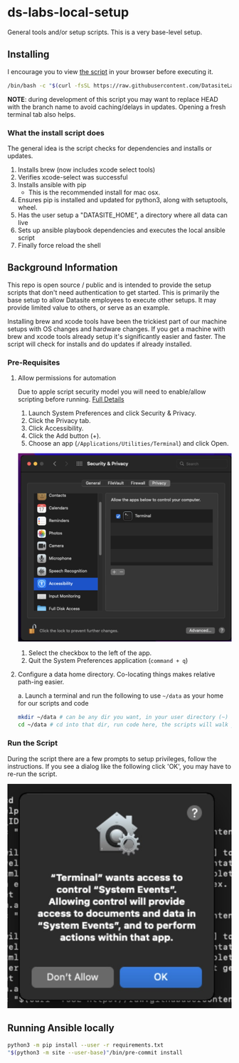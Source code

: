 # ds-labs-local-setup

General tools and/or setup scripts. This is a very base-level setup.

## Installing

I encourage you to view [the script](https://raw.githubusercontent.com/DatasiteLabs/ds-labs-local-setup/HEAD/install.sh) in your browser before executing it.

```bash
/bin/bash -c "$(curl -fsSL https://raw.githubusercontent.com/DatasiteLabs/ds-labs-local-setup/HEAD/install.sh)"
```

**NOTE**: during development of this script you may want to replace HEAD with the branch name to avoid caching/delays in updates. Opening a fresh terminal tab also helps.

### What the install script does

The general idea is the script checks for dependencies and installs or updates.

1. Installs brew (now includes xcode select tools)
1. Verifies xcode-select was successful
1. Installs ansible with pip
    - This is the recommended install for mac osx.
1. Ensures pip is installed and updated for python3, along with setuptools, wheel.
1. Has the user setup a "DATASITE_HOME", a directory where all data can live
1. Sets up ansible playbook dependencies and executes the local ansible script
1. Finally force reload the shell

## Background Information

This repo is open source / public and is intended to provide the setup scripts that don't need authentication to get
started. This is primarily the base setup to allow Datasite employees to execute other setups. It may provide limited value to others, or serve as an example.

Installing brew and xcode tools have been the trickiest part of our machine setups with OS changes and hardware changes. If you get a machine with brew and xcode tools already setup it's significantly easier and faster. The script will check for installs and do updates if already installed.

### Pre-Requisites

1. Allow permissions for automation

    Due to apple script security model you will need to enable/allow scripting before running. [Full Details](https://developer.apple.com/library/archive/documentation/LanguagesUtilities/Conceptual/MacAutomationScriptingGuide/AutomatetheUserInterface.html)

    1. Launch System Preferences and click Security & Privacy.
    1. Click the Privacy tab.
    1. Click Accessibility.
    1. Click the Add button (+).
    1. Choose an app (`/Applications/Utilities/Terminal`) and click Open.

      ![Script Editor Permissions Screen](./image/script-editor-permissions.jpg)

    1. Select the checkbox to the left of the app.
    1. Quit the System Preferences application (`command + q`)

1. Configure a data home directory. Co-locating things makes relative path-ing easier.

    a. Launch a terminal and run the following to use `~/data` as your home for our scripts and code

      ```bash
      mkdir ~/data # can be any dir you want, in your user directory (~)
      cd ~/data # cd into that dir, run code here, the scripts will walk you through
      ```

### Run the Script

  During the script there are a few prompts to setup privileges, follow the instructions. If you see a dialog like the following click 'OK', you may have to re-run the script.

  ![Script Editor Permissions](./image/security-approval-window.jpg)

## Running Ansible locally

  ```bash
  python3 -m pip install --user -r requirements.txt
  "$(python3 -m site --user-base)"/bin/pre-commit install 
  ```
